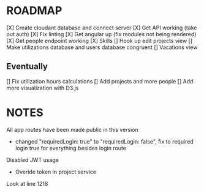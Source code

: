 # ROADMAP

[X] Create cloudant database and connect server
[X] Get API working (take out auth)
[X] Fix linting
[X] Get angular up (fix modules not being rendered)
[X] Get people endpoint working
[X] Skills
[] Hook up edit projects view
[] Make utilizations database and users database congruent
[] Vacations view

## Eventually

[] Fix utilization hours calculations
[] Add projects and more people
[] Add more visualization with D3.js


# NOTES

All app routes have been made public in this version
- changed "requiredLogin: true" to "requiredLogin: false", fix to required login true for everything besides login route

Disabled JWT usage
 - Overide token in project service


Look at line 1218